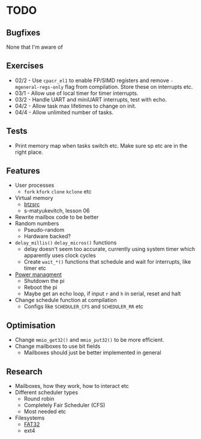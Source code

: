 # TODO

## Bugfixes
None that I'm aware of

## Exercises
- 02/2 - Use `cpacr_el1` to enable FP/SIMD registers and remove `-mgeneral-regs-only` flag from compilation. Store these on interrupts etc.
- 03/1 - Allow use of local timer for timer interrupts.
- 03/2 - Handle UART and miniUART interrupts, test with echo.
- 04/2 - Allow task max lifetimes to change on init.
- 04/4 - Allow unlimited number of tasks.


## Tests
- Print memory map when tasks switch etc. Make sure sp etc are in the right place.


## Features
- User processes
	- `fork` `kfork` `clone` `kclone` etc
- Virtual memory
	- [btzsrc](https://github.com/bztsrc/raspi3-tutorial/tree/master/10_virtualmemory)
	- s-matyukevitch, lesson 06
- Rewrite mailbox code to be better
- Random numbers
	- Pseudo-random
	- Hardware backed?	
- `delay_millis()` `delay_micros()` functions
	- delay doesn't seem too accurate, currently using system timer which apparently uses clock cycles
	- Create `wait_*()` functions that schedule and wait for interrupts, like timer etc
- [Power managment](https://github.com/bztsrc/raspi3-tutorial/blob/master/08_power/power.c)
	- Shutdown the pi
	- Reboot the pi
	- Maybe get an echo loop, if input `r` and `h` in serial, reset and halt
- Change schedule function at compilation
	- Configs like `SCHEDULER_CFS` and `SCHEDULER_RR` etc

## Optimisation
- Change `mmio_get32()` and `mmio_put32()` to be more efficient.
- Change mailboxes to use bit fields
	- Mailboxes should just be better implemented in general

## Research
- Mailboxes, how they work, how to interact etc
- Different scheduler types
	- Round robin
	- Completely Fair Scheduler (CFS)
	- Most needed etc
- Filesystems
	- [FAT32](https://github.com/bztsrc/raspi3-tutorial/tree/master/0C_directory)
	- ext4
